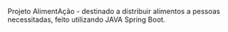 Projeto AlimentAção - destinado a distribuir alimentos a pessoas necessitadas, feito utilizando JAVA Spring Boot. 
